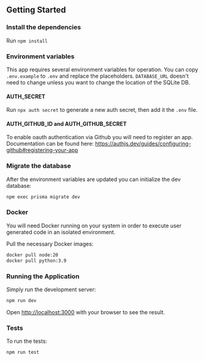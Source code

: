 ## Getting Started

### Install the dependencies

Run `npm install`

### Environment variables

This app requires several environment variables for operation. You can copy `.env.example` to `.env` and replace the placeholders. `DATABASE_URL` doesn't need to change unless you want to change the location of the SQLite DB.

#### AUTH_SECRET

Run `npx auth secret` to generate a new auth secret, then add it the `.env` file.

#### AUTH_GITHUB_ID and AUTH_GITHUB_SECRET

To enable oauth authentication via Github you will need to register an app. Documentation can be found here: https://authjs.dev/guides/configuring-github#registering-your-app

### Migrate the database

After the environment variables are updated you can initialize the dev database:

```bash
npm exec prisma migrate dev
```

### Docker

You will need Docker running on your system in order to execute user generated code in an isolated environment.

Pull the necessary Docker images:

```bash
docker pull node:20
docker pull python:3.9

```

### Running the Application

Simply run the development server:

```bash
npm run dev
```

Open [http://localhost:3000](http://localhost:3000) with your browser to see the result.

### Tests

To run the tests:

```bash
npm run test
```
